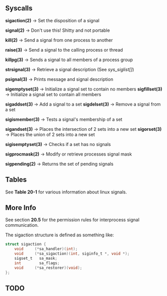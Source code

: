 ## Syscalls

**sigaction(2)** -> Set the disposition of a signal

**signal(2)** -> Don't use this! Shitty and not portable

**kill(2)** -> Send a signal from one process to another

**raise(3)** -> Send a signal to the calling process or thread

**killpg(3)** -> Sends a signal to all members of a process group

**strsignal(3)** -> Retrieve a signal description (See *sys_siglist[]*)

**psignal(3)** -> Prints message and signal description

**sigemptyset(3)** -> Initialize a signal set to contain no members
**sigfillset(3)** -> Initialize a signal set to contain all members

**sigaddset(3)** -> Add a signal to a set
**sigdelset(3)** -> Remove a signal from a set

**sigismember(3)** -> Tests a signal's membership of a set

**sigandset(3)** -> Places the intersection of 2 sets into a new set
**sigorset(3)** -> Places the union of 2 sets into a new set

**sigisemptyset(3)** -> Checks if a set has no signals

**sigprocmask(2)** -> Modify or retrieve processes signal mask

**sigpending(2)** -> Returns the set of pending signals

## Tables

See **Table 20-1** for various information about linux signals.

## More Info

See section **20.5** for the permission rules for interprocess
signal communication.

The sigaction structure is defined as something like:
```c
struct sigaction {
    void     (*sa_handler)(int);
    void     (*sa_sigaction)(int, siginfo_t *, void *);
    sigset_t   sa_mask;
    int        sa_flags;
    void     (*sa_restorer)(void);
};
```

## TODO
